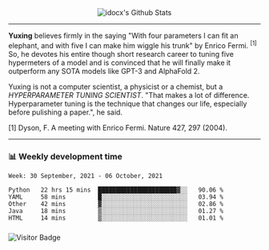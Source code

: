 <div align="center">
    <img align="center" src="https://github-readme-stats.vercel.app/api?username=idocx&show_icons=true&count_private=true&hide_border=true" alt="idocx's Github Stats"></img>
</div>

---

**Yuxing** believes firmly in the saying "With four parameters I can fit an elephant, and with five I can make him wiggle his trunk" by Enrico Fermi. <sup>[1]</sup> So, he devotes his entire though short research career to tuning five hypermeters of a model and is convinced that he will finally make it outperform any SOTA models like GPT-3 and AlphaFold 2.

Yuxing is not a computer scientist, a physicist or a chemist, but a *HYPERPARAMETER TUNING SCIENTIST*. "That makes a lot of difference. Hyperparameter tuning is the technique that changes our life, especially before pulishing a paper.", he said.

[1] Dyson, F. A meeting with Enrico Fermi. Nature 427, 297 (2004).


---

### 📊 Weekly development time
<!--START_SECTION:waka-->
```text
Week: 30 September, 2021 - 06 October, 2021

Python   22 hrs 15 mins  ██████████████████████▓░░   90.06 % 
YAML     58 mins         █░░░░░░░░░░░░░░░░░░░░░░░░   03.94 % 
Other    42 mins         ▓░░░░░░░░░░░░░░░░░░░░░░░░   02.86 % 
Java     18 mins         ▒░░░░░░░░░░░░░░░░░░░░░░░░   01.27 % 
HTML     14 mins         ▒░░░░░░░░░░░░░░░░░░░░░░░░   01.01 % 
```
<!--END_SECTION:waka-->

### 

![Visitor Badge](https://visitor-badge.laobi.icu/badge?page_id=idocx.idocx)